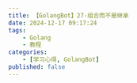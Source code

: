 ```yaml
---
title: 【GolangBot】27-组合而不是继承
date: 2024-12-17 09:17:24
tags: 
    - Golang
    - 教程
categories:
    - [学习心得, GolangBot]
published: false
---
```

